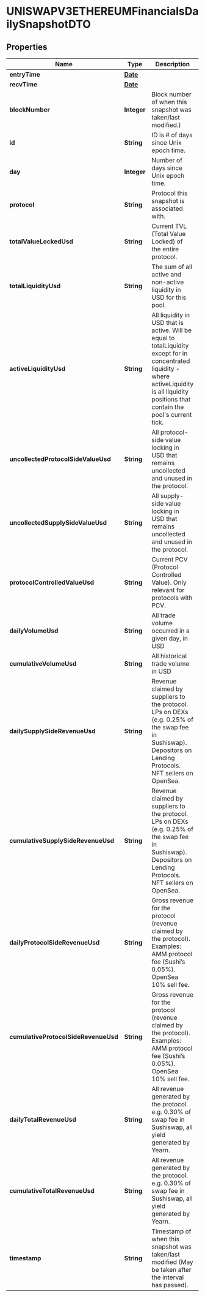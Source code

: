 

# UNISWAPV3ETHEREUMFinancialsDailySnapshotDTO

## Properties

Name | Type | Description | Notes
------------ | ------------- | ------------- | -------------
**entryTime** | [**Date**](Date.md) |  |  [optional]
**recvTime** | [**Date**](Date.md) |  |  [optional]
**blockNumber** | **Integer** | Block number of when this snapshot was taken/last modified.) |  [optional]
**id** | **String** | ID is # of days since Unix epoch time. |  [optional]
**day** | **Integer** | Number of days since Unix epoch time. |  [optional]
**protocol** | **String** | Protocol this snapshot is associated with. |  [optional]
**totalValueLockedUsd** | **String** | Current TVL (Total Value Locked) of the entire protocol. |  [optional]
**totalLiquidityUsd** | **String** | The sum of all active and non-active liquidity in USD for this pool. |  [optional]
**activeLiquidityUsd** | **String** | All liquidity in USD that is active. Will be equal to totalLiquidity except for in concentrated liquidity - where activeLiquidity is all liquidity positions that contain the pool&#39;s current tick. |  [optional]
**uncollectedProtocolSideValueUsd** | **String** | All protocol-side value locking in USD that remains uncollected and unused in the protocol. |  [optional]
**uncollectedSupplySideValueUsd** | **String** | All supply-side value locking in USD that remains uncollected and unused in the protocol. |  [optional]
**protocolControlledValueUsd** | **String** | Current PCV (Protocol Controlled Value). Only relevant for protocols with PCV. |  [optional]
**dailyVolumeUsd** | **String** | All trade volume occurred in a given day, in USD |  [optional]
**cumulativeVolumeUsd** | **String** | All historical trade volume in USD |  [optional]
**dailySupplySideRevenueUsd** | **String** | Revenue claimed by suppliers to the protocol. LPs on DEXs (e.g. 0.25% of the swap fee in Sushiswap). Depositors on Lending Protocols. NFT sellers on OpenSea. |  [optional]
**cumulativeSupplySideRevenueUsd** | **String** | Revenue claimed by suppliers to the protocol. LPs on DEXs (e.g. 0.25% of the swap fee in Sushiswap). Depositors on Lending Protocols. NFT sellers on OpenSea. |  [optional]
**dailyProtocolSideRevenueUsd** | **String** | Gross revenue for the protocol (revenue claimed by the protocol). Examples: AMM protocol fee (Sushi’s 0.05%). OpenSea 10% sell fee. |  [optional]
**cumulativeProtocolSideRevenueUsd** | **String** | Gross revenue for the protocol (revenue claimed by the protocol). Examples: AMM protocol fee (Sushi’s 0.05%). OpenSea 10% sell fee. |  [optional]
**dailyTotalRevenueUsd** | **String** | All revenue generated by the protocol. e.g. 0.30% of swap fee in Sushiswap, all yield generated by Yearn. |  [optional]
**cumulativeTotalRevenueUsd** | **String** | All revenue generated by the protocol. e.g. 0.30% of swap fee in Sushiswap, all yield generated by Yearn. |  [optional]
**timestamp** | **String** | Timestamp of when this snapshot was taken/last modified (May be taken after the interval has passed). |  [optional]





